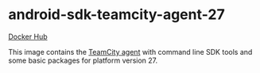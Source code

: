 # android-sdk-teamcity-agent-27 #

[Docker Hub](https://hub.docker.com/r/azabost/android-sdk-teamcity-agent-27/)

This image contains the [TeamCity agent](https://hub.docker.com/r/jetbrains/teamcity-agent/) with command line SDK tools and some basic packages for platform version 27.